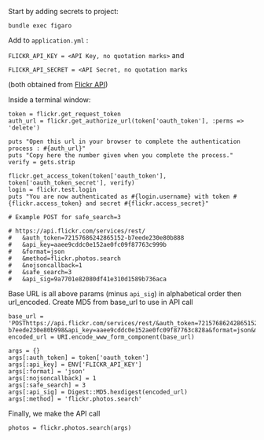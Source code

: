 Start by adding secrets to project:

`bundle exec figaro`

Add to `application.yml` :

`FLICKR_API_KEY = <API Key, no quotation marks>` and 

`FLICKR_API_SECRET = <API Secret, no quotation marks` 

(both obtained from [Flickr API](https://www.flickr.com/services/apps))

Inside a terminal window:
```
token = flickr.get_request_token
auth_url = flickr.get_authorize_url(token['oauth_token'], :perms => 'delete')

puts "Open this url in your browser to complete the authentication process : #{auth_url}"
puts "Copy here the number given when you complete the process."
verify = gets.strip

flickr.get_access_token(token['oauth_token'], token['oauth_token_secret'], verify)
login = flickr.test.login
puts "You are now authenticated as #{login.username} with token #{flickr.access_token} and secret #{flickr.access_secret}"
```

```
# Example POST for safe_search=3

# https://api.flickr.com/services/rest/
#   &auth_token=72157686242865152-b7eede230e80b888
#   &api_key=aaee9cddc0e152ae0fc09f87763c999b
#   &format=json
#   &method=flickr.photos.search
#   &nojsoncallback=1
#   &safe_search=3
#   &api_sig=9a7701e82080df41e310d1589b736aca
```

Base URL is all above params (minus `api_sig`) in alphabetical order
then url_encoded. Create MD5 from base_url to use in API call

```
base_url = 'POSThttps://api.flickr.com/services/rest/&auth_token=72157686242865152-b7eede230e80b998&api_key=aaee9cddc0e152ae0fc09f87763c828a&format=json&method=flickr.photos.search&nojsoncallback=1&safe_search=3'
encoded_url = URI.encode_www_form_component(base_url)

args = {}
args[:auth_token] = token['oauth_token']
args[:api_key] = ENV['FLICKR_API_KEY']
args[:format] = 'json' 
args[:nojsoncallback] = 1 
args[:safe_search] = 3 
args[:api_sig] = Digest::MD5.hexdigest(encoded_url)
args[:method] = 'flickr.photos.search'
```
Finally, we make the API call

`photos = flickr.photos.search(args)`
